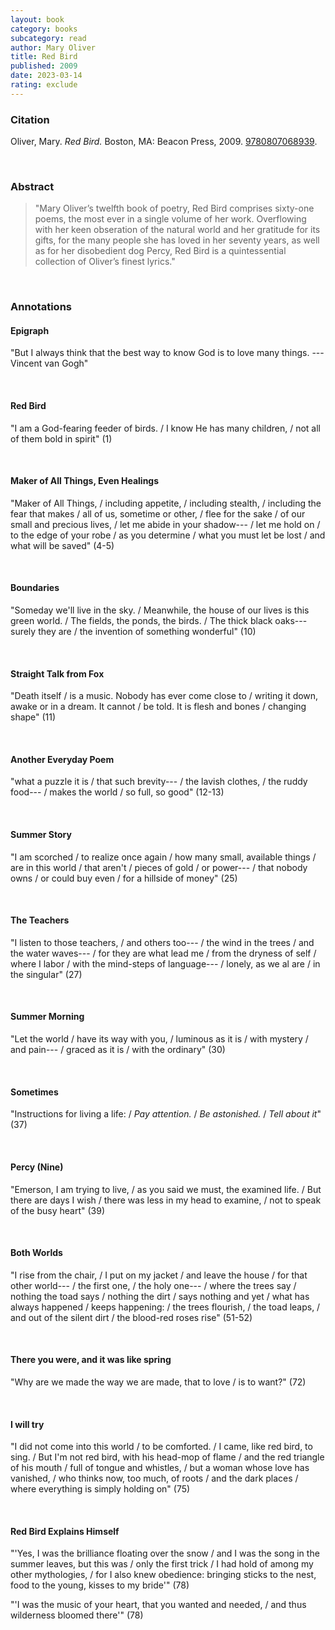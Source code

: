 ```yaml
---
layout: book
category: books
subcategory: read
author: Mary Oliver
title: Red Bird
published: 2009
date: 2023-03-14
rating: exclude
---
```


### Citation

Oliver, Mary. *Red Bird.* Boston, MA: Beacon Press, 2009. [9780807068939](http://www.beacon.org/Red-Bird-P758.aspx).

<br>

### Abstract

> "Mary Oliver’s twelfth book of poetry, Red Bird comprises sixty-one poems, the most ever in a single volume of her work. Overflowing with her keen obseration of the natural world and her gratitude for its gifts, for the many people she has loved in her seventy years, as well as for her disobedient dog Percy, Red Bird is a quintessential collection of Oliver’s finest lyrics."

<br>

### Annotations

#### Epigraph

"But I always think that the best way to know God is to love many things. ---Vincent van Gogh"

<br>


#### Red Bird

"I am a God-fearing feeder of birds. / I know He has many children, / not all of them bold in spirit" (1)

<br>


#### Maker of All Things, Even Healings

"Maker of All Things, / including appetite, / including stealth, / including the fear that makes / all of us, sometime or other, / flee for the sake / of our small and precious lives, / let me abide in your shadow--- / let me hold on / to the edge of your robe / as you determine / what you must let be lost / and what will be saved" (4-5)

<br>


#### Boundaries

"Someday we'll live in the sky. / Meanwhile, the house of our lives is this green world. / The fields, the ponds, the birds. / The thick black oaks---surely they are / the invention of something wonderful" (10)

<br>


#### Straight Talk from Fox

"Death itself / is a music. Nobody has ever come close to / writing it down, awake or in a dream. It cannot / be told. It is flesh and bones / changing shape" (11)

<br>


#### Another Everyday Poem

"what a puzzle it is / that such brevity--- / the lavish clothes, / the ruddy food--- / makes the world / so full, so good" (12-13)

<br>


#### Summer Story

"I am scorched / to realize once again / how many small, available things / are in this world / that aren't / pieces of gold / or power--- / that nobody owns / or could buy even / for a hillside of money" (25)

<br>


#### The Teachers

"I listen to those teachers, / and others too--- / the wind in the trees / and the water waves--- / for they are what lead me / from the dryness of self / where I labor / with the mind-steps of language--- / lonely, as we al are / in the singular" (27)

<br>


#### Summer Morning

"Let the world / have its way with you, / luminous as it is / with mystery / and pain--- / graced as it is / with the ordinary" (30)

<br>


#### Sometimes

"Instructions for living a life: / *Pay attention.* / *Be astonished.* / *Tell about it*" (37)

<br>


#### Percy (Nine)

"Emerson, I am trying to live, / as you said we must, the examined life. / But there are days I wish / there was less in my head to examine, / not to speak of the busy heart" (39)

<br>


#### Both Worlds

"I rise from the chair, / I put on my jacket / and leave the house / for that other world--- / the first one, / the holy one--- / where the trees say / nothing the toad says / nothing the dirt / says nothing and yet / what has always happened / keeps happening: / the trees flourish, / the toad leaps, / and out of the silent dirt / the blood-red roses rise" (51-52)

<br>


#### There you were, and it was like spring

"Why are we made the way we are made, that to love / is to want?" (72)

<br>


#### I will try

"I did not come into this world / to be comforted. / I came, like red bird, to sing. / But I'm not red bird, with his head-mop of flame / and the red triangle of his mouth / full of tongue and whistles, / but a woman whose love has vanished, / who thinks now, too much, of roots / and the dark places / where everything is simply holding on" (75)

<br>


#### Red Bird Explains Himself

"'Yes, I was the brilliance floating over the snow / and I was the song in the summer leaves, but this was / only the first trick / I had hold of among my other mythologies, / for I also knew obedience: bringing sticks to the nest, food to the young, kisses to my bride'" (78)

"'I was the music of your heart, that you wanted and needed, / and thus wilderness bloomed there'" (78)
